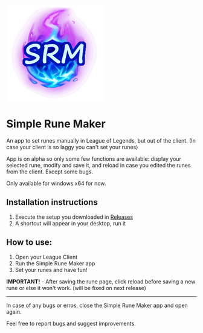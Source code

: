 ![app icon](./display.png)
# Simple Rune Maker
An app to set runes manually in League of Legends, but out of the client. (In case your client is so laggy you can't set your runes)

App is on alpha so only some few functions are available: display your selected rune, modify and save it, and reload in case you edited the runes from the client.
Except some bugs.

Only available for windows x64 for now.

## Installation instructions
1. Execute the setup you downloaded in [Releases](https://github.com/IzaakSantana/simple-rune-maker/releases)
2. A shortcut will appear in your desktop, run it

## How to use:
1. Open your League Client
2. Run the Simple Rune Maker app
3. Set your runes and have fun!

**IMPORTANT!** - After saving the rune page, click reload before saving a new rune or else it won't work. (will be fixed on next release)

---

In case of any bugs or erros, close the Simple Rune Maker app and open again.

Feel free to report bugs and suggest improvements.
